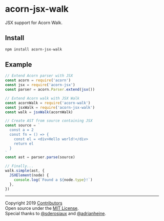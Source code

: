 # acorn-jsx-walk

JSX support for Acorn Walk.

## Install

```sh
npm install acorn-jsx-walk
```

## Example

```js
// Extend Acorn parser with JSX
const acorn = require('acorn')
const jsx = require('acorn-jsx')
const parser = acorn.Parser.extend(jsx())

// Extend Acorn walk with JSX Walk
const acornWalk = require('acorn-walk')
const jsxWalk = require('acorn-jsx-walk')
const walk = jsxWalk(acornWalk)

// Create AST from source containing JSX
const source = `
  const a = 2
  const fn = () => {
    const el = <div>Hello world!</div>
    return el
  }
`
const ast = parser.parse(source)

// Finally...
walk.simple(ast, {
  JSXElement(node) {
    console.log(`Found a ${node.type}!`)
  },
})
```

---

<p>
Copyright 2019 <a href="https://github.com/sderosiaux/acorn-jsx-walk/graphs/contributors">Contributors</a>
	<br>
Open source under the <a href="https://github.com/sderosiaux/acorn-jsx-walk/blob/master/LICENSE">MIT License</a>.
	<br>
Special thanks to <a href="https://github.com/sderosiaux">@sderosiaux</a> and <a href="https://github.com/adrianheine">@adrianheine</a>.
</p>
